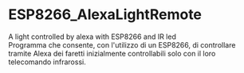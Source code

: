 # ESP8266_AlexaLightRemote
A light controlled by alexa with ESP8266 and IR led  
Programma che consente, con l'utilizzo di un ESP8266, di controllare tramite Alexa dei faretti inizialmente controllabili solo con il loro telecomando infrarossi.
